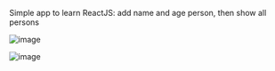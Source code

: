 Simple app to learn ReactJS: add name and age person, then show all persons

![image](https://user-images.githubusercontent.com/59352861/184493737-dcd011fe-df2d-41e8-a5eb-4dce0305f59d.png)

![image](https://user-images.githubusercontent.com/59352861/184493749-1f55be13-f05b-49a0-83fb-c3a42698a630.png)
